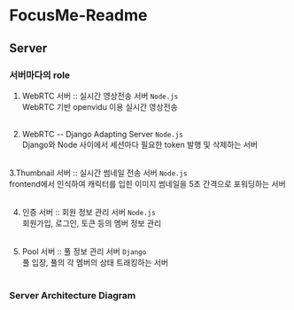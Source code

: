 # FocusMe-Readme

## Server

### 서버마다의 role
1. WebRTC 서버 :: 실시간 영상전송 서버 `Node.js`<br>
WebRTC 기반 openvidu 이용 실시간 영상전송<br><br>

2. WebRTC -- Django Adapting Server `Node.js`<br>
Django와 Node 사이에서 세션마다 필요한 token 발행 및 삭제하는 서버<br><br>

3.Thumbnail 서버 :: 실시간 썸네일 전송 서버 `Node.js`<br>
frontend에서 인식하여 캐릭터를 입힌 이미지 썸네일을 5초 간격으로 포워딩하는 서버<br><br>

4. 인증 서버 :: 회원 정보 관리 서버 `Node.js`<br>
회원가입, 로그인, 토큰 등의 멤버 정보 관리<br><br>

5. Pool 서버 :: 풀 정보 관리 서버 `Django`<br>
풀 입장, 풀의 각 멤버의 상태 트래킹하는 서버<br><br>

### Server Architecture Diagram<br>


